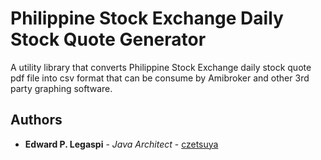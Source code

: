 # Philippine Stock Exchange Daily Stock Quote Generator

A utility library that converts Philippine Stock Exchange daily stock quote pdf file into csv format that can be consume by Amibroker and other 3rd party graphing software.

## Authors

 * **Edward P. Legaspi** - *Java Architect* - [czetsuya](https://github.com/czetsuya)
